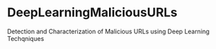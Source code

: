 # DeepLearningMaliciousURLs
Detection and Characterization of Malicious URLs using Deep Learning Techqniques
